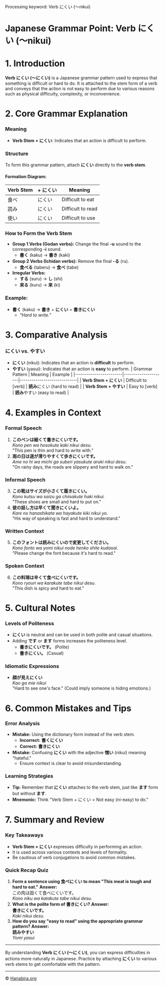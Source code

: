 Processing keyword: Verb にくい (〜nikui)
# Japanese Grammar Point: Verb にくい (〜nikui)
# 1. Introduction
**Verb にくい (〜にくい)** is a Japanese grammar pattern used to express that something is difficult or hard to do. It is attached to the stem form of a verb and conveys that the action is not easy to perform due to various reasons such as physical difficulty, complexity, or inconvenience.
# 2. Core Grammar Explanation
### Meaning
- **Verb Stem + にくい**: Indicates that an action is difficult to perform.
### Structure
To form this grammar pattern, attach **にくい** directly to the **verb stem**.
#### Formation Diagram:
| Verb Stem | + にくい | Meaning                      |
|-----------|----------|------------------------------|
| 食べ      | にくい   | Difficult to eat             |
| 読み      | にくい   | Difficult to read            |
| 使い      | にくい   | Difficult to use             |
### How to Form the Verb Stem
- **Group 1 Verbs (Godan verbs):** Change the final **-u** sound to the corresponding **-i** sound.
  - **書く** (kaku) → **書き** (kaki)
- **Group 2 Verbs (Ichidan verbs):** Remove the final **-る** (ru).
  - **食べる** (taberu) → **食べ** (tabe)
- **Irregular Verbs:**
  - **する** (suru) → **し** (shi)
  - **来る** (kuru) → **来** (ki)
### Example:
- **書く** (kaku) → **書き** + **にくい** = **書きにくい**
  - *"Hard to write."*
# 3. Comparative Analysis
### にくい vs. やすい
- **にくい** (nikui): Indicates that an action is **difficult** to perform.
- **やすい** (yasui): Indicates that an action is **easy** to perform.
| Grammar Pattern        | Meaning             | Example                     |
|------------------------|---------------------|-----------------------------|
| **Verb Stem + にくい** | Difficult to [verb] | **読み**にくい (hard to read) |
| **Verb Stem + やすい** | Easy to [verb]      | **読み**やすい (easy to read)  |
# 4. Examples in Context
### Formal Speech
1. **このペンは細くて書きにくいです。**  
   *Kono pen wa hosokute kaki nikui desu.*  
   "This pen is thin and hard to write with."
2. **雨の日は道が滑りやすくて歩きにくいです。**  
   *Ame no hi wa michi ga suberi yasukute aruki nikui desu.*  
   "On rainy days, the roads are slippery and hard to walk on."
### Informal Speech
3. **この靴はサイズが小さくて履きにくい。**  
   *Kono kutsu wa saizu ga chiisakute haki nikui.*  
   "These shoes are small and hard to put on."
4. **彼の話し方は早くて聞きにくいよ。**  
   *Kare no hanashikata wa hayakute kiki nikui yo.*  
   "His way of speaking is fast and hard to understand."
### Written Context
5. **このフォントは読みにくいので変更してください。**  
   *Kono fonto wa yomi nikui node henko shite kudasai.*  
   "Please change the font because it's hard to read."
### Spoken Context
6. **この料理は辛くて食べにくいです。**  
   *Kono ryouri wa karakute tabe nikui desu.*  
   "This dish is spicy and hard to eat."
# 5. Cultural Notes
### Levels of Politeness
- **にくい** is neutral and can be used in both polite and casual situations.
- Adding **です** or **ます** forms increases the politeness level.
  - **書きにくいです。** (Polite)
  - **書きにくい。** (Casual)
### Idiomatic Expressions
- **顔が見えにくい**  
  *Kao ga mie nikui*  
  "Hard to see one's face." (Could imply someone is hiding emotions.)
# 6. Common Mistakes and Tips
### Error Analysis
- **Mistake:** Using the dictionary form instead of the verb stem.
  - **Incorrect:** **書くにくい**
  - **Correct:** **書きにくい**
- **Mistake:** Confusing **にくい** with the adjective **憎い** (nikui) meaning "hateful."
  - Ensure context is clear to avoid misunderstanding.
### Learning Strategies
- **Tip:** Remember that **にくい** attaches to the verb stem, just like **ます** form but without **ます**.
- **Mnemonic:** Think "Verb Stem + にくい = Not easy (ni-easy) to do."
# 7. Summary and Review
### Key Takeaways
- **Verb Stem + にくい** expresses difficulty in performing an action.
- It is used across various contexts and levels of formality.
- Be cautious of verb conjugations to avoid common mistakes.
### Quick Recap Quiz
1. **Form a sentence using **食べにくい** to mean "This meat is tough and hard to eat."**
   **Answer:**  
   この肉は固くて食べにくいです。  
   *Kono niku wa katakute tabe nikui desu.*
2. **What is the polite form of **書きにくい**?**
   **Answer:**  
   **書きにくいです。**  
   *Kaki nikui desu.*
3. **How do you say "easy to read" using the appropriate grammar pattern?**
   **Answer:**  
   **読みやすい**  
   *Yomi yasui*

---
By understanding **Verb にくい (〜にくい)**, you can express difficulties in actions more naturally in Japanese. Practice by attaching **にくい** to various verb stems to get comfortable with the pattern.


---

© [Hanabira.org](https://hanabira.org)
